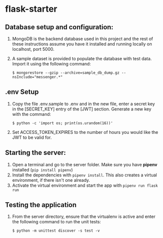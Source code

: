 # flask-starter

## Database setup and configuration:

1. MongoDB is the backend database used in this project and the rest of these
   instructions assume you have it installed and running locally on localhost,
   port 5000.
2. A sample dataset is provided to populate the database with test data. Import
   it using the following command:

   ```
   $ mongorestore --gzip --archive=sample_db_dump.gz --nsInclude="messenger.*"
   ```

## .env Setup

1. Copy the file .env.sample to .env and in the new file, enter a secret key in
   the [SECRET_KEY] entry of the [JWT] section. Generate a new key with the
   command:

   ```
   $ python -c 'import os; print(os.urandom(16))'
   ```
2. Set ACCESS_TOKEN_EXPIRES to the number of hours you would like the JWT to be
   valid for.

## Starting the server:

1. Open a terminal and go to the server folder. Make sure you have **pipenv**
   installed (`pip install pipenv`)
2. Install the dependencies with `pipenv install`. This also creates a virtual
   environment, if there isn't one already.
3. Activate the virtual environment and start the app with `pipenv run flask run`

## Testing the application

1. From the server directory, ensure that the virtualenv is active and enter the
   following command to run the unit tests:

   ```
   $ python -m unittest discover -s test -v
   ```
